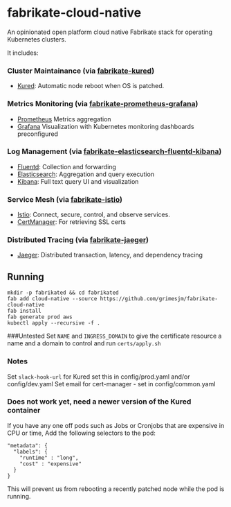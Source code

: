 # fabrikate-cloud-native

An opinionated open platform cloud native Fabrikate stack for operating Kubernetes clusters.

It includes:

### Cluster Maintainance (via [fabrikate-kured](https://github.com/timfpark/fabrikate-kured))
-   [Kured](https://github.com/weaveworks/kured): Automatic node reboot when OS is patched. 

### Metrics Monitoring (via [fabrikate-prometheus-grafana](https://github.com/timfpark/fabrikate-prometheus-grafana))
-   [Prometheus](https://prometheus.io/) Metrics aggregation
-   [Grafana](https://grafana.com/) Visualization with Kubernetes monitoring dashboards preconfigured

### Log Management (via [fabrikate-elasticsearch-fluentd-kibana](https://github.com/timfpark/fabrikate-elasticsearch-fluentd-kibana))
-   [Fluentd](https://www.fluentd.org/): Collection and forwarding
-   [Elasticsearch](https://www.elastic.co/): Aggregation and query execution
-   [Kibana](https://www.elastic.co/products/kibana): Full text query UI and visualization

### Service Mesh (via [fabrikate-istio](https://github.com/evanlouie/fabrikate-istio))
-   [Istio](https://istio.io/): Connect, secure, control, and observe services.
-   [CertManager](https://docs.cert-manager.io/en/latest/#): For retrieving SSL certs

### Distributed Tracing (via [fabrikate-jaeger](https://github.com/bnookala/fabrikate-jaeger))
-   [Jaeger](https://www.jaegertracing.io/): Distributed transaction, latency, and dependency tracing






## Running

```
mkdir -p fabrikated && cd fabrikated
fab add cloud-native --source https://github.com/grimesjm/fabrikate-cloud-native
fab install
fab generate prod aws
kubectl apply --recursive -f . 
```


###Untested
Set `NAME` and `INGRESS_DOMAIN` to give the certificate resource a name and a domain to control and run `certs/apply.sh`


### Notes

Set `slack-hook-url` for Kured set this in config/prod.yaml and/or config/dev.yaml
Set email for cert-manager - set in config/common.yaml



### Does not work yet, need a newer version of the Kured container 
If you have any one off pods such as Jobs or Cronjobs that are expensive in CPU or time, Add the following selectors to the pod:

```
"metadata": {
  "labels": {
    "runtime" : "long",
    "cost" : "expensive"
  }
}
```

This will prevent us from rebooting a recently patched node while the pod is running. 
